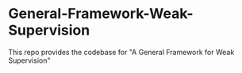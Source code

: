 # General-Framework-Weak-Supervision
This repo provides the codebase for "A General Framework for Weak Supervision"
